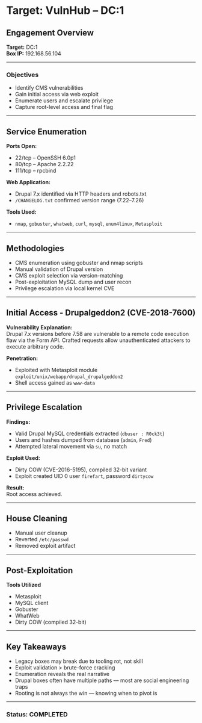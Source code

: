 # Target: VulnHub – DC:1

## Engagement Overview
**Target:** DC:1  
**Box IP:** 192.168.56.104  

---

### Objectives
- Identify CMS vulnerabilities
- Gain initial access via web exploit
- Enumerate users and escalate privilege
- Capture root-level access and final flag

---

## Service Enumeration

**Ports Open:**  
- 22/tcp – OpenSSH 6.0p1  
- 80/tcp – Apache 2.2.22  
- 111/tcp – rpcbind  

**Web Application:**  
- Drupal 7.x identified via HTTP headers and robots.txt  
- `/CHANGELOG.txt` confirmed version range (7.22–7.26)

**Tools Used:**  
- `nmap`, `gobuster`, `whatweb`, `curl`, `mysql`, `enum4linux`, `Metasploit`

---

## Methodologies

- CMS enumeration using gobuster and nmap scripts  
- Manual validation of Drupal version  
- CMS exploit selection via version-matching  
- Post-exploitation MySQL dump and user recon  
- Privilege escalation via local kernel CVE

---

## Initial Access - Drupalgeddon2 (CVE-2018-7600)

**Vulnerability Explanation:**  
Drupal 7.x versions before 7.58 are vulnerable to a remote code execution flaw via the Form API. Crafted requests allow unauthenticated attackers to execute arbitrary code.

**Penetration:**  
- Exploited with Metasploit module `exploit/unix/webapp/drupal_drupalgeddon2`  
- Shell access gained as `www-data`

---

## Privilege Escalation

**Findings:**  
- Valid Drupal MySQL credentials extracted (`dbuser : R0ck3t`)  
- Users and hashes dumped from database (`admin`, `Fred`)  
- Attempted lateral movement via `su`, no match

**Exploit Used:**  
- Dirty COW (CVE-2016-5195), compiled 32-bit variant  
- Exploit created UID 0 user `firefart`, password `dirtycow`

**Result:**  
Root access achieved.

---

## House Cleaning

- Manual user cleanup
- Reverted `/etc/passwd`  
- Removed exploit artifact

---

## Post-Exploitation

**Tools Utilized**
- Metasploit
- MySQL client
- Gobuster
- WhatWeb
- Dirty COW (compiled 32-bit)

---

## Key Takeaways

* Legacy boxes may break due to tooling rot, not skill
* Exploit validation > brute-force cracking
* Enumeration reveals the real narrative
* Drupal boxes often have multiple paths — most are social engineering traps
* Rooting is not always the win — knowing when to pivot is

---

### Status: COMPLETED
